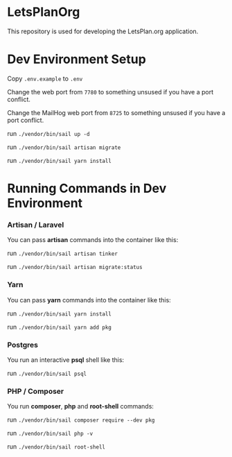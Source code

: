 # LetsPlanOrg
This repository is used for developing the LetsPlan.org application.

# Dev Environment Setup
Copy `.env.example` to `.env`

Change the web port from `7780` to something unsused if you have a port conflict.

Change the MailHog web port from `8725` to something unsused if you have a port conflict.

run `./vendor/bin/sail up -d`

run `./vendor/bin/sail artisan migrate`

run `./vendor/bin/sail yarn install`

# Running Commands in Dev Environment

### Artisan / Laravel

You can pass **artisan** commands into the container like this:

run `./vendor/bin/sail artisan tinker`

run `./vendor/bin/sail artisan migrate:status`

### Yarn

You can pass **yarn** commands into the container like this:

run `./vendor/bin/sail yarn install`

run `./vendor/bin/sail yarn add pkg`

### Postgres

You run an interactive **psql** shell like this:

run `./vendor/bin/sail psql`


### PHP / Composer

You run **composer**, **php** and **root-shell** commands:

run `./vendor/bin/sail composer require --dev pkg`

run `./vendor/bin/sail php -v`

run `./vendor/bin/sail root-shell`
